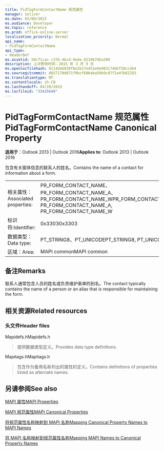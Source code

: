 ```yaml
---
title: PidTagFormContactName 规范属性
manager: soliver
ms.date: 03/09/2015
ms.audience: Developer
ms.topic: reference
ms.prod: office-online-server
localization_priority: Normal
api_name:
- PidTagFormContactName
api_type:
- HeaderDef
ms.assetid: 50cf1cac-c376-4bcd-9ede-8219b74ba200
description: 上次修改时间：2015 年 3 月 9 日
ms.openlocfilehash: 0114da6030fbe5b1fe451e0e9831746bf58cc4b4
ms.sourcegitcommit: 8657170d071f9bcf680aba50b9c07f2a4fb82283
ms.translationtype: MT
ms.contentlocale: zh-CN
ms.lasthandoff: 04/28/2019
ms.locfileid: "33435640"
---
```

# <a name="pidtagformcontactname-canonical-property"></a><span data-ttu-id="ab40f-103">PidTagFormContactName 规范属性</span><span class="sxs-lookup"><span data-stu-id="ab40f-103">PidTagFormContactName Canonical Property</span></span>

  
  
<span data-ttu-id="ab40f-104">**适用于**：Outlook 2013 | Outlook 2016</span><span class="sxs-lookup"><span data-stu-id="ab40f-104">**Applies to**: Outlook 2013 | Outlook 2016</span></span> 
  
<span data-ttu-id="ab40f-105">包含有关窗体信息的联系人的姓名。</span><span class="sxs-lookup"><span data-stu-id="ab40f-105">Contains the name of a contact for information about a form.</span></span> 
  
|||
|:-----|:-----|
|<span data-ttu-id="ab40f-106">相关属性：</span><span class="sxs-lookup"><span data-stu-id="ab40f-106">Associated properties:</span></span>  <br/> |<span data-ttu-id="ab40f-107">PR_FORM_CONTACT_NAME、PR_FORM_CONTACT_NAME_A、PR_FORM_CONTACT_NAME_W</span><span class="sxs-lookup"><span data-stu-id="ab40f-107">PR_FORM_CONTACT_NAME, PR_FORM_CONTACT_NAME_A, PR_FORM_CONTACT_NAME_W</span></span>  <br/> |
|<span data-ttu-id="ab40f-108">标识符:</span><span class="sxs-lookup"><span data-stu-id="ab40f-108">Identifier:</span></span>  <br/> |<span data-ttu-id="ab40f-109">0x3303</span><span class="sxs-lookup"><span data-stu-id="ab40f-109">0x3303</span></span>  <br/> |
|<span data-ttu-id="ab40f-110">数据类型：</span><span class="sxs-lookup"><span data-stu-id="ab40f-110">Data type:</span></span>  <br/> |<span data-ttu-id="ab40f-111">PT_STRING8、PT_UNICODE</span><span class="sxs-lookup"><span data-stu-id="ab40f-111">PT_STRING8, PT_UNICODE</span></span>  <br/> |
|<span data-ttu-id="ab40f-112">区域：</span><span class="sxs-lookup"><span data-stu-id="ab40f-112">Area:</span></span>  <br/> |<span data-ttu-id="ab40f-113">MAPI common</span><span class="sxs-lookup"><span data-stu-id="ab40f-113">MAPI common</span></span>  <br/> |
   
## <a name="remarks"></a><span data-ttu-id="ab40f-114">备注</span><span class="sxs-lookup"><span data-stu-id="ab40f-114">Remarks</span></span>

<span data-ttu-id="ab40f-115">联系人通常包含人员的姓名或负责维护表单的别名。</span><span class="sxs-lookup"><span data-stu-id="ab40f-115">The contact typically contains the name of a person or an alias that is responsible for maintaining the form.</span></span> 
  
## <a name="related-resources"></a><span data-ttu-id="ab40f-116">相关资源</span><span class="sxs-lookup"><span data-stu-id="ab40f-116">Related resources</span></span>

### <a name="header-files"></a><span data-ttu-id="ab40f-117">头文件</span><span class="sxs-lookup"><span data-stu-id="ab40f-117">Header files</span></span>

<span data-ttu-id="ab40f-118">Mapidefs.h</span><span class="sxs-lookup"><span data-stu-id="ab40f-118">Mapidefs.h</span></span>
  
> <span data-ttu-id="ab40f-119">提供数据类型定义。</span><span class="sxs-lookup"><span data-stu-id="ab40f-119">Provides data type definitions.</span></span>
    
<span data-ttu-id="ab40f-120">Mapitags.h</span><span class="sxs-lookup"><span data-stu-id="ab40f-120">Mapitags.h</span></span>
  
> <span data-ttu-id="ab40f-121">包含作为备用名称列出的属性的定义。</span><span class="sxs-lookup"><span data-stu-id="ab40f-121">Contains definitions of properties listed as alternate names.</span></span>
    
## <a name="see-also"></a><span data-ttu-id="ab40f-122">另请参阅</span><span class="sxs-lookup"><span data-stu-id="ab40f-122">See also</span></span>



[<span data-ttu-id="ab40f-123">MAPI 属性</span><span class="sxs-lookup"><span data-stu-id="ab40f-123">MAPI Properties</span></span>](mapi-properties.md)
  
[<span data-ttu-id="ab40f-124">MAPI 规范属性</span><span class="sxs-lookup"><span data-stu-id="ab40f-124">MAPI Canonical Properties</span></span>](mapi-canonical-properties.md)
  
[<span data-ttu-id="ab40f-125">将规范属性名称映射到 MAPI 名称</span><span class="sxs-lookup"><span data-stu-id="ab40f-125">Mapping Canonical Property Names to MAPI Names</span></span>](mapping-canonical-property-names-to-mapi-names.md)
  
[<span data-ttu-id="ab40f-126">将 MAPI 名称映射到规范属性名称</span><span class="sxs-lookup"><span data-stu-id="ab40f-126">Mapping MAPI Names to Canonical Property Names</span></span>](mapping-mapi-names-to-canonical-property-names.md)

